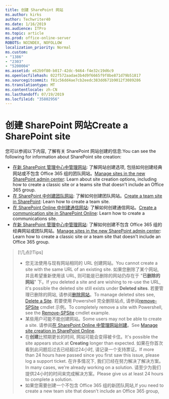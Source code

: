```yaml
---
title: 创建 SharePoint 网站
ms.author: kirks
author: Techwriter40
ms.date: 1/16/2019
ms.audience: ITPro
ms.topic: article
ms.prod: office-online-server
ROBOTS: NOINDEX, NOFOLLOW
localization_priority: Normal
ms.custom:
- "1386"
- "2303"
- "5200004"
ms.assetid: e62b9f80-b017-42dc-9464-f4e32c19d6c9
ms.openlocfilehash: 022f572aadae3b4d9f6665f9f8be871d79b51817
ms.sourcegitcommit: f81c56dd4ae7cb2eedc383dd671b9012f3089286
ms.translationtype: MT
ms.contentlocale: zh-CN
ms.lasthandoff: 07/19/2019
ms.locfileid: "35802956"
---
```

# <a name="create-a-sharepoint-site"></a><span data-ttu-id="55480-102">创建 SharePoint 网站</span><span class="sxs-lookup"><span data-stu-id="55480-102">Create a SharePoint site</span></span>

<span data-ttu-id="55480-103">您可以参阅以下内容, 了解有关 SharePoint 网站创建的信息:</span><span class="sxs-lookup"><span data-stu-id="55480-103">You can see the following for information about SharePoint site creation:</span></span>
- <span data-ttu-id="55480-104">[在新 SharePoint 管理中心中管理网站](https://docs.microsoft.com/sharepoint/manage-site-creation): 了解网站创建选项, 包括如何创建经典网站或不包含 Office 365 组的团队网站。</span><span class="sxs-lookup"><span data-stu-id="55480-104">[Manage sites in the new SharePoint admin center](https://docs.microsoft.com/sharepoint/manage-site-creation): Learn about site creation options, including how to create a classic site or a teams site that doesn't include an Office 365 group.</span></span>
- <span data-ttu-id="55480-105">[在 SharePoint 中创建团队网站](https://support.office.com/article/create-a-team-site-in-sharepoint-ef10c1e7-15f3-42a3-98aa-b5972711777d?ui=en-US&amp;rs=en-US&amp;ad=US): 了解如何创建团队网站。</span><span class="sxs-lookup"><span data-stu-id="55480-105">[Create a team site in SharePoint](https://support.office.com/article/create-a-team-site-in-sharepoint-ef10c1e7-15f3-42a3-98aa-b5972711777d?ui=en-US&amp;rs=en-US&amp;ad=US): Learn how to create a team site.</span></span>
- <span data-ttu-id="55480-106">[在 SharePoint Online 中创建通信网站](https://support.office.com/article/7fb44b20-a72f-4d2c-9173-fc8f59ba50eb): 了解如何创建通信网站。</span><span class="sxs-lookup"><span data-stu-id="55480-106">[Create a communication site in SharePoint Online](https://support.office.com/article/7fb44b20-a72f-4d2c-9173-fc8f59ba50eb): Learn how to create a communications site.</span></span>
- <span data-ttu-id="55480-107">[在新 SharePoint 管理中心中管理网站](https://docs.microsoft.com/sharepoint/manage-sites-in-new-admin-center#create-a-site): 了解如何创建不包含 Office 365 组的经典网站或团队网站。</span><span class="sxs-lookup"><span data-stu-id="55480-107">[Manage sites in the new SharePoint admin center](https://docs.microsoft.com/sharepoint/manage-sites-in-new-admin-center#create-a-site):  Learn how to create a classic site or a team site that doesn't include an Office 365 group.</span></span>


  
> <span data-ttu-id="55480-108">[!几点</span><span class="sxs-lookup"><span data-stu-id="55480-108">[!Tips]</span></span>
> - <span data-ttu-id="55480-109">您无法使用与现有网站相同的 URL 创建网站。</span><span class="sxs-lookup"><span data-stu-id="55480-109">You cannot create a site with the same URL of an existing site.</span></span> <span data-ttu-id="55480-110">如果您删除了某个网站, 并且希望重新使用该 URL, 则可能是已删除的网站仍存在于 "**已删除的网站**" 下。</span><span class="sxs-lookup"><span data-stu-id="55480-110">If you deleted a site and are wishing to re-use the URL, it's possible the deleted site still exists under **Deleted sites**.</span></span> <span data-ttu-id="55480-111">若要管理已删除的网站, 请参阅[删除网站](https://docs.microsoft.com/sharepoint/manage-sites-in-new-admin-center#delete-a-site)。</span><span class="sxs-lookup"><span data-stu-id="55480-111">To manage deleted sites see, [Delete a Site](https://docs.microsoft.com/sharepoint/manage-sites-in-new-admin-center#delete-a-site).</span></span> <span data-ttu-id="55480-112">若要使用 Powershell 完全删除站点, 请参阅[remove-SPSite](https://docs.microsoft.com/sharepoint/manage-sites-in-new-admin-center#delete-a-site) cmdlet 示例。</span><span class="sxs-lookup"><span data-stu-id="55480-112">To completely remove a site with Powershell, see the [Remove-SPSite](https://docs.microsoft.com/sharepoint/manage-sites-in-new-admin-center#delete-a-site) cmdlet example.</span></span>
> - <span data-ttu-id="55480-113">某些用户可能不能创建网站。</span><span class="sxs-lookup"><span data-stu-id="55480-113">Some users may not be able to create a site.</span></span> <span data-ttu-id="55480-114">请参阅[在 SharePoint Online 中管理网站创建](https://docs.microsoft.com/sharepoint/manage-site-creation)。</span><span class="sxs-lookup"><span data-stu-id="55480-114">See [Manage site creation in SharePoint Online](https://docs.microsoft.com/sharepoint/manage-site-creation).</span></span>
> - <span data-ttu-id="55480-115">在**创建**比预期更长的时间, 网站可能会变得被卡住。</span><span class="sxs-lookup"><span data-stu-id="55480-115">It's possible the site appears stuck at **Creating** longer than expected.</span></span> <span data-ttu-id="55480-116">如果在你首次看到此问题后过去已经超过24小时, 请记录一个支持票证。</span><span class="sxs-lookup"><span data-stu-id="55480-116">If more than 24 hours have passed since you first saw this issue, please log a support ticket.</span></span> <span data-ttu-id="55480-117">在许多情况下, 我们已经在努力解决了解决方案。</span><span class="sxs-lookup"><span data-stu-id="55480-117">In many cases, we're already working on a solution.</span></span> <span data-ttu-id="55480-118">请至少为我们提供24小时的时间来完成解决方案。</span><span class="sxs-lookup"><span data-stu-id="55480-118">Please give us at least 24 hours to complete a solution.</span></span>
> - <span data-ttu-id="55480-119">如果您需要创建一个不包含 Office 365 组的新团队网站,</span><span class="sxs-lookup"><span data-stu-id="55480-119">If you need to create a new team site that doesn't include an Office 365 group,</span></span> 


